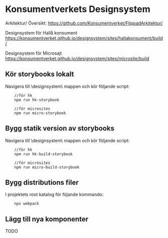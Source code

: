 ﻿# Konsumentverkets Designsystem

Arkitektur/ Översikt:
https://github.com/Konsumentverket/FlippadArkitektur/

Designsystem för Hallå konsument
https://konsumentverket.github.io/designsystem/sites/hallakonsument/build/

Designsystem för Microsajt
https://konsumentverket.github.io/designsystem/sites/microsite/build


## Kör storybooks lokalt
Navigera till \designsystem\ mappen och kör följande script:
```
    //för hk
    npm run hk-storybook

    //för microsites
    npm run micro-storybook
```

## Bygg statik version av storybooks
Navigera till \designsystem\ mappen och kör följande script:
```
    //för hk
    npm run hk-build-storybook

    //för microsites
    npm run micro-build-storybook
```
## Bygg distributions filer

I projektets root katalog för föjande kommando:
```
    npx webpack
```
## Lägg till nya komponenter

TODO

